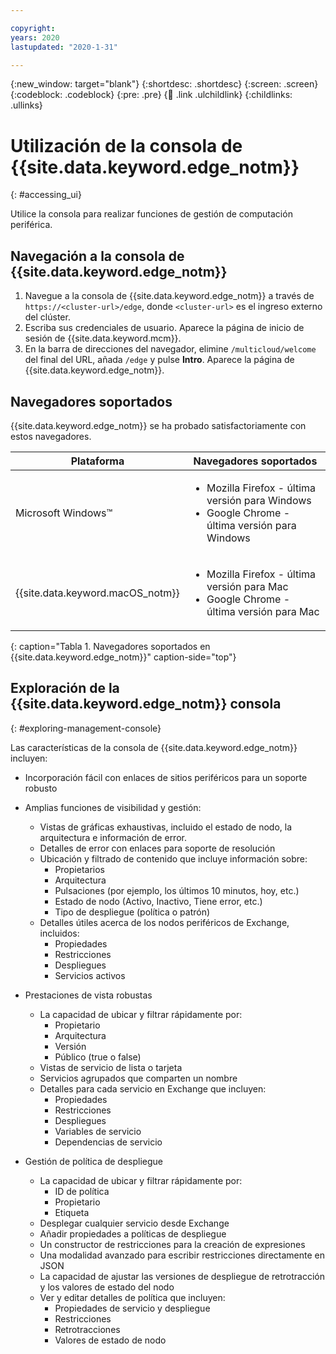 ```yaml
---

copyright:
years: 2020
lastupdated: "2020-1-31"

---
```


{:new_window: target="blank"}
{:shortdesc: .shortdesc}
{:screen: .screen}
{:codeblock: .codeblock}
{:pre: .pre}
{:child: .link .ulchildlink}
{:childlinks: .ullinks}

# Utilización de la consola de {{site.data.keyword.edge_notm}}
{: #accessing_ui}

Utilice la consola para realizar funciones de gestión de computación periférica. 
 
## Navegación a la consola de {{site.data.keyword.edge_notm}}

1. Navegue a la consola de {{site.data.keyword.edge_notm}} a través de `https://<cluster-url>/edge`, donde `<cluster-url>` es el ingreso externo del clúster.
2. Escriba sus credenciales de usuario. Aparece la página de inicio de sesión de {{site.data.keyword.mcm}}.
3. En la barra de direcciones del navegador, elimine `/multicloud/welcome` del final del URL, añada `/edge` y pulse **Intro**. Aparece la página de {{site.data.keyword.edge_notm}}.

## Navegadores soportados

{{site.data.keyword.edge_notm}} se ha probado satisfactoriamente con estos navegadores.

|Plataforma|Navegadores soportados|
|--------|------------------|
|Microsoft Windows™|<ul><li>Mozilla Firefox - última versión para Windows</li><li>Google Chrome - última versión para Windows</li></ul>|
|{{site.data.keyword.macOS_notm}}|<ul><li>Mozilla Firefox - última versión para Mac</li><li>Google Chrome - última versión para Mac</li></ul>|
{: caption="Tabla 1. Navegadores soportados en {{site.data.keyword.edge_notm}}" caption-side="top"}


## Exploración de la {{site.data.keyword.edge_notm}} consola
{: #exploring-management-console}

Las características de la consola de {{site.data.keyword.edge_notm}} incluyen:

* Incorporación fácil con enlaces de sitios periféricos para un soporte robusto
* Amplias funciones de visibilidad y gestión:
  * Vistas de gráficas exhaustivas, incluido el estado de nodo, la arquitectura e información de error.
  * Detalles de error con enlaces para soporte de resolución
  * Ubicación y filtrado de contenido que incluye información sobre: 
    * Propietarios
    * Arquitectura 
    * Pulsaciones (por ejemplo, los últimos 10 minutos, hoy, etc.)
    * Estado de nodo (Activo, Inactivo, Tiene error, etc.)
    * Tipo de despliegue (política o patrón)
  * Detalles útiles acerca de los nodos periféricos de Exchange, incluidos:
    * Propiedades
    * Restricciones 
    * Despliegues
    * Servicios activos

* Prestaciones de vista robustas

  * La capacidad de ubicar y filtrar rápidamente por: 
    * Propietario
    * Arquitectura
    * Versión
    * Público (true o false)
  * Vistas de servicio de lista o tarjeta
  * Servicios agrupados que comparten un nombre
  * Detalles para cada servicio en Exchange que incluyen: 
    * Propiedades
    * Restricciones
    * Despliegues
    * Variables de servicio
    * Dependencias de servicio
  
* Gestión de política de despliegue

  * La capacidad de ubicar y filtrar rápidamente por:
    * ID de política
    * Propietario
    * Etiqueta
  * Desplegar cualquier servicio desde Exchange
  * Añadir propiedades a políticas de despliegue
  * Un constructor de restricciones para la creación de expresiones 
  * Una modalidad avanzado para escribir restricciones directamente en JSON
  * La capacidad de ajustar las versiones de despliegue de retrotracción y los valores de estado del nodo
  * Ver y editar detalles de política que incluyen:
    * Propiedades de servicio y despliegue
    * Restricciones
    * Retrotracciones
    * Valores de estado de nodo
  
